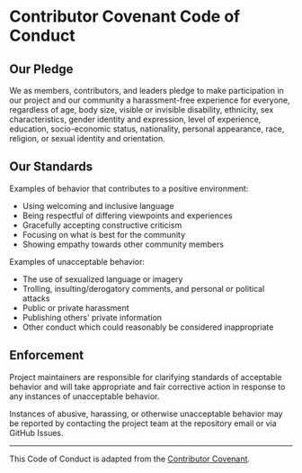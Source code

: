 
# Contributor Covenant Code of Conduct

## Our Pledge

We as members, contributors, and leaders pledge to make participation in our project and our community a harassment-free experience for everyone, regardless of age, body size, visible or invisible disability, ethnicity, sex characteristics, gender identity and expression, level of experience, education, socio-economic status, nationality, personal appearance, race, religion, or sexual identity and orientation.

## Our Standards

Examples of behavior that contributes to a positive environment:
- Using welcoming and inclusive language
- Being respectful of differing viewpoints and experiences
- Gracefully accepting constructive criticism
- Focusing on what is best for the community
- Showing empathy towards other community members

Examples of unacceptable behavior:
- The use of sexualized language or imagery
- Trolling, insulting/derogatory comments, and personal or political attacks
- Public or private harassment
- Publishing others' private information
- Other conduct which could reasonably be considered inappropriate

## Enforcement

Project maintainers are responsible for clarifying standards of acceptable behavior and will take appropriate and fair corrective action in response to any instances of unacceptable behavior.

Instances of abusive, harassing, or otherwise unacceptable behavior may be reported by contacting the project team at the repository email or via GitHub Issues.

---

This Code of Conduct is adapted from the [Contributor Covenant](https://www.contributor-covenant.org/).
